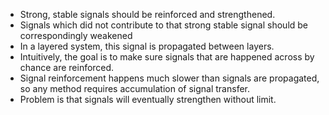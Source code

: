 * Strong, stable signals should be reinforced and strengthened. 
* Signals which did not contribute to that strong stable signal should be correspondingly weakened
* In a layered system, this signal is propagated between layers.
* Intuitively, the goal is to make sure signals that are happened across by chance are reinforced.
* Signal reinforcement happens much slower than signals are propagated, so any method requires accumulation of signal transfer.
* Problem is that signals will eventually strengthen without limit.
